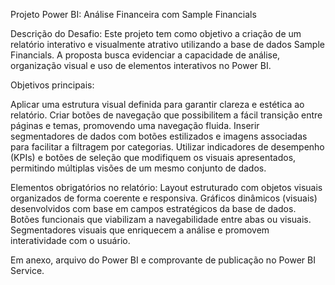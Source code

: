 Projeto Power BI: Análise Financeira com Sample Financials

Descrição do Desafio:
Este projeto tem como objetivo a criação de um relatório interativo e visualmente atrativo utilizando a base de dados Sample Financials. 
A proposta busca evidenciar a capacidade de análise, organização visual e uso de elementos interativos no Power BI.

Objetivos principais:

Aplicar uma estrutura visual definida para garantir clareza e estética ao relatório.
Criar botões de navegação que possibilitem a fácil transição entre páginas e temas, promovendo uma navegação fluida.
Inserir segmentadores de dados com botões estilizados e imagens associadas para facilitar a filtragem por categorias.
Utilizar indicadores de desempenho (KPIs) e botões de seleção que modifiquem os visuais apresentados, permitindo múltiplas visões de um mesmo conjunto de dados.

Elementos obrigatórios no relatório:
Layout estruturado com objetos visuais organizados de forma coerente e responsiva.
Gráficos dinâmicos (visuais) desenvolvidos com base em campos estratégicos da base de dados.
Botões funcionais que viabilizam a navegabilidade entre abas ou visuais.
Segmentadores visuais que enriquecem a análise e promovem interatividade com o usuário.

Em anexo, arquivo do Power BI e comprovante de publicação no Power BI Service.
